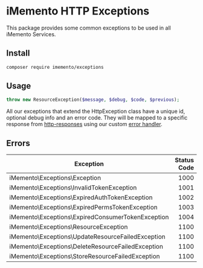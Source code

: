 # iMemento HTTP Exceptions
This package provides some common exceptions to be used in all iMemento Services.

## Install
```bash
composer require imemento/exceptions
```

## Usage
```php
throw new ResourceException($message, $debug, $code, $previous);
```
All our exceptions that extend the HttpException class have a unique id, optional debug info and an error code. They will be mapped to a specific response from [http-responses](https://gitlab.com/imemento/composer/packages/http-responses) using our custom [error handler](https://gitlab.com/imemento/composer/packages/exceptions-laravel).

## Errors

| Exception  | Status Code  |
|------------|-------------:|
| iMemento\Exceptions\Exception                                             |  1000 |
| iMemento\Exceptions\InvalidTokenException                                 |  1001 |
| iMemento\Exceptions\ExpiredAuthTokenException                             |  1002 |
| iMemento\Exceptions\ExpiredPermsTokenException                            |  1003 |
| iMemento\Exceptions\ExpiredConsumerTokenException                         |  1004 |
| iMemento\Exceptions\ResourceException                                     |  1100 |
| iMemento\Exceptions\UpdateResourceFailedException                         |  1100 |
| iMemento\Exceptions\DeleteResourceFailedException                         |  1100 |
| iMemento\Exceptions\StoreResourceFailedException                          |  1100 |